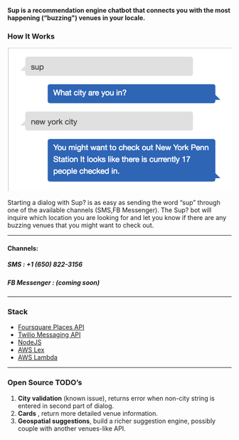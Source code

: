 
**Sup is a recommendation engine chatbot that connects you with the most happening (“buzzing") venues in your locale.**

### How It Works

![](sup_dialog.png)

Starting a dialog with Sup? is as easy as sending the word “sup” through one of the available channels (SMS,FB Messenger). The Sup? bot will inquire which location you are looking for and let you know if there are any buzzing venues that you might want to check out.

- - - -

#### Channels:

##### SMS : +1 (650) 822-3156
##### FB Messenger : *(coming soon)*

- - - -

### Stack
* [Foursquare Places API](https://developer.foursquare.com/places-api)
* [Twilio Messaging API](https://www.twilio.com/docs/api/messaging)
* [NodeJS](https://nodejs.org/en/)
* [AWS Lex](https://aws.amazon.com/lex/)
* [AWS Lambda](https://aws.amazon.com/lambda/)

- - - -

### Open Source TODO’s
1. **City validation** (known issue), returns error when non-city string is entered in second part of dialog.
2. **Cards** , return  more detailed venue information.
3. **Geospatial suggestions**, build a richer suggestion engine, possibly couple with another venues-like API.
